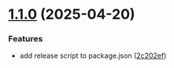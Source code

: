 # [1.1.0](https://github.com/philopian/semantic-release-example/compare/v1.0.0...v1.1.0) (2025-04-20)


### Features

* add release script to package.json ([2c202ef](https://github.com/philopian/semantic-release-example/commit/2c202efedbfd0d498f28ef44cfa0b7063ca889f3))
